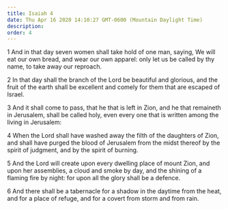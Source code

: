 ```yaml
---
title: Isaiah 4
date: Thu Apr 16 2020 14:10:27 GMT-0600 (Mountain Daylight Time)
description: 
order: 4
---
```


<p>
  1 And in that day seven women shall take hold of one man, saying, We will eat
  our own bread, and wear our own apparel: only let us be called by thy name, to
  take away our reproach.
</p>
<p>
  2 In that day shall the branch of the Lord be beautiful and glorious, and the
  fruit of the earth shall be excellent and comely for them that are escaped of
  Israel.
</p>
<p>
  3 And it shall come to pass, that he that is left in Zion, and he that
  remaineth in Jerusalem, shall be called holy, even every one that is written
  among the living in Jerusalem:
</p>
<p>
  4 When the Lord shall have washed away the filth of the daughters of Zion, and
  shall have purged the blood of Jerusalem from the midst thereof by the spirit
  of judgment, and by the spirit of burning.
</p>
<p>
  5 And the Lord will create upon every dwelling place of mount Zion, and upon
  her assemblies, a cloud and smoke by day, and the shining of a flaming fire by
  night: for upon all the glory shall be a defence.
</p>
<p>
  6 And there shall be a tabernacle for a shadow in the daytime from the heat,
  and for a place of refuge, and for a covert from storm and from rain.
</p>
